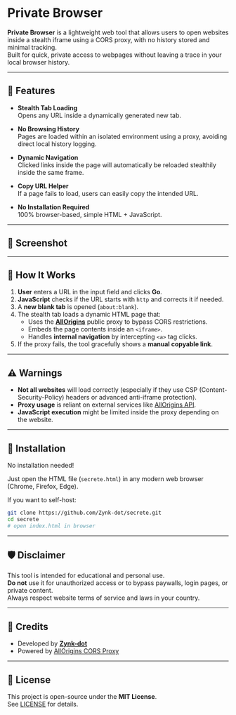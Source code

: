 # Private Browser

**Private Browser** is a lightweight web tool that allows users to open websites inside a stealth iframe using a CORS proxy, with no history stored and minimal tracking.  
Built for quick, private access to webpages without leaving a trace in your local browser history.

---

## 🚀 Features

-  **Stealth Tab Loading**  
  Opens any URL inside a dynamically generated new tab.
  
-  **No Browsing History**  
  Pages are loaded within an isolated environment using a proxy, avoiding direct local history logging.

-  **Dynamic Navigation**  
  Clicked links inside the page will automatically be reloaded stealthily inside the same frame.

-  **Copy URL Helper**  
  If a page fails to load, users can easily copy the intended URL.

-  **No Installation Required**  
  100% browser-based, simple HTML + JavaScript.

---

## 📸 Screenshot

<!-- Optional: Add an image here -->
<!-- ![Screenshot](screenshot.png) -->

---

## 📖 How It Works

1. **User** enters a URL in the input field and clicks **Go**.
2. **JavaScript** checks if the URL starts with `http` and corrects it if needed.
3. A **new blank tab** is opened (`about:blank`).
4. The stealth tab loads a dynamic HTML page that:
   - Uses the **[AllOrigins](https://allorigins.win/)** public proxy to bypass CORS restrictions.
   - Embeds the page contents inside an `<iframe>`.
   - Handles **internal navigation** by intercepting `<a>` tag clicks.
5. If the proxy fails, the tool gracefully shows a **manual copyable link**.

---

## ⚠️ Warnings

- **Not all websites** will load correctly (especially if they use CSP (Content-Security-Policy) headers or advanced anti-iframe protection).
- **Proxy usage** is reliant on external services like [AllOrigins API](https://allorigins.win/).
- **JavaScript execution** might be limited inside the proxy depending on the website.

---

## 🔧 Installation

No installation needed!

Just open the HTML file (`secrete.html`) in any modern web browser (Chrome, Firefox, Edge).

If you want to self-host:
```bash
git clone https://github.com/Zynk-dot/secrete.git
cd secrete
# open index.html in browser
```

---

## 🛡️ Disclaimer

This tool is intended for educational and personal use.  
**Do not** use it for unauthorized access or to bypass paywalls, login pages, or private content.  
Always respect website terms of service and laws in your country.

---

## 🙌 Credits

- Developed by [**Zynk-dot**](https://github.com/Zynk-dot)
- Powered by [AllOrigins CORS Proxy](https://allorigins.win/)

---

## 📄 License

This project is open-source under the **MIT License**.  
See [LICENSE](LICENSE) for details.
